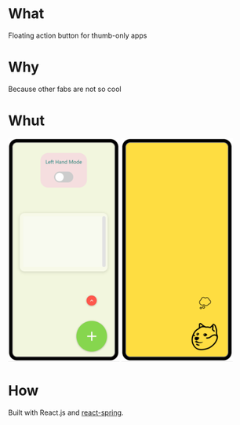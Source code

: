 # What
Floating action button for thumb-only apps

# Why
Because other fabs are not so cool

# Whut

<img src="./src/assets/gif/fab.gif" width="45%">
<img src="./src/assets/gif/doge.gif"width="45%">

# How
Built with React.js and [react-spring](https://www.react-spring.io/).